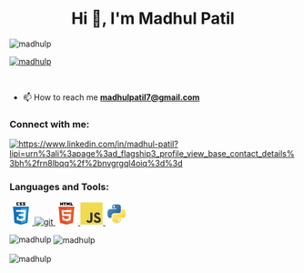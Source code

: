 <h1 align="center">Hi 👋, I'm Madhul Patil</h1>
<p align="left"> <img src="https://komarev.com/ghpvc/?username=madhulp&label=Profile%20views&color=0e75b6&style=flat" alt="madhulp" /> </p>

<p align="left"> <a href="https://github.com/ryo-ma/github-profile-trophy"><img src="https://github-profile-trophy.vercel.app/?username=madhulp" alt="madhulp" /></a> </p>

<p align="left"> <a href="https://twitter.com/" target="blank"><img src="https://img.shields.io/twitter/follow/?logo=twitter&style=for-the-badge" alt="" /></a> </p>

- 📫 How to reach me **madhulpatil7@gmail.com**

<h3 align="left">Connect with me:</h3>
<p align="left">
<a href="https://linkedin.com/in/https://www.linkedin.com/in/madhul-patil?lipi=urn%3ali%3apage%3ad_flagship3_profile_view_base_contact_details%3bh%2frn8lbqq%2f%2bnvgrgql4oiq%3d%3d" target="blank"><img align="center" src="https://raw.githubusercontent.com/rahuldkjain/github-profile-readme-generator/master/src/images/icons/Social/linked-in-alt.svg" alt="https://www.linkedin.com/in/madhul-patil?lipi=urn%3ali%3apage%3ad_flagship3_profile_view_base_contact_details%3bh%2frn8lbqq%2f%2bnvgrgql4oiq%3d%3d" height="30" width="40" /></a>
</p>

<h3 align="left">Languages and Tools:</h3>
<p align="left"> <a href="https://www.w3schools.com/css/" target="_blank" rel="noreferrer"> <img src="https://raw.githubusercontent.com/devicons/devicon/master/icons/css3/css3-original-wordmark.svg" alt="css3" width="40" height="40"/> </a> <a href="https://git-scm.com/" target="_blank" rel="noreferrer"> <img src="https://www.vectorlogo.zone/logos/git-scm/git-scm-icon.svg" alt="git" width="40" height="40"/> </a> <a href="https://www.w3.org/html/" target="_blank" rel="noreferrer"> <img src="https://raw.githubusercontent.com/devicons/devicon/master/icons/html5/html5-original-wordmark.svg" alt="html5" width="40" height="40"/> </a> <a href="https://developer.mozilla.org/en-US/docs/Web/JavaScript" target="_blank" rel="noreferrer"> <img src="https://raw.githubusercontent.com/devicons/devicon/master/icons/javascript/javascript-original.svg" alt="javascript" width="40" height="40"/> </a> <a href="https://www.python.org" target="_blank" rel="noreferrer"> <img src="https://raw.githubusercontent.com/devicons/devicon/master/icons/python/python-original.svg" alt="python" width="40" height="40"/> </a> </p>

<p><img align="left" src="https://github-readme-stats.vercel.app/api/top-langs?username=madhulp&show_icons=true&locale=en&layout=compact" alt="madhulp" /></p>

<p>&nbsp;<img align="center" src="https://github-readme-stats.vercel.app/api?username=madhulp&show_icons=true&locale=en" alt="madhulp" /></p>

<p><img align="center" src="https://github-readme-streak-stats.herokuapp.com/?user=madhulp&" alt="madhulp" /></p>
